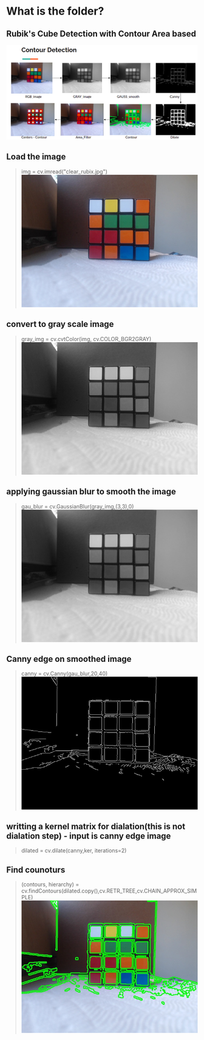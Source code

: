 # What is the folder?
## Rubik's Cube Detection with Contour Area based
![Rubix Cube ](countour_flow.png)
## Load the image
> img = cv.imread("clear_rubix.jpg")
![Rubix Cube ](clear_rubix.jpg)
## convert to gray scale image
> gray_img = cv.cvtColor(img, cv.COLOR_BGR2GRAY)
![Rubix Cube ](rubix_grey.jpg)
## applying gaussian blur to smooth the image
> gau_blur = cv.GaussianBlur(gray_img,(3,3),0)
![Rubix Cube ](rubix_gau_blur.jpg)
## Canny edge on smoothed image
> canny = cv.Canny(gau_blur,20,40)
![Rubix Cube ](rubix_canny.jpg)
## writting a kernel matrix for dialation(this is not dialation step) - input is canny edge image
> dilated = cv.dilate(canny,ker, iterations=2)
## Find counoturs
> (contours, hierarchy) = cv.findContours(dilated.copy(),cv.RETR_TREE,cv.CHAIN_APPROX_SIMPLE)
![Rubix Cube ](rubix_countour.jpg)                        
                                         
